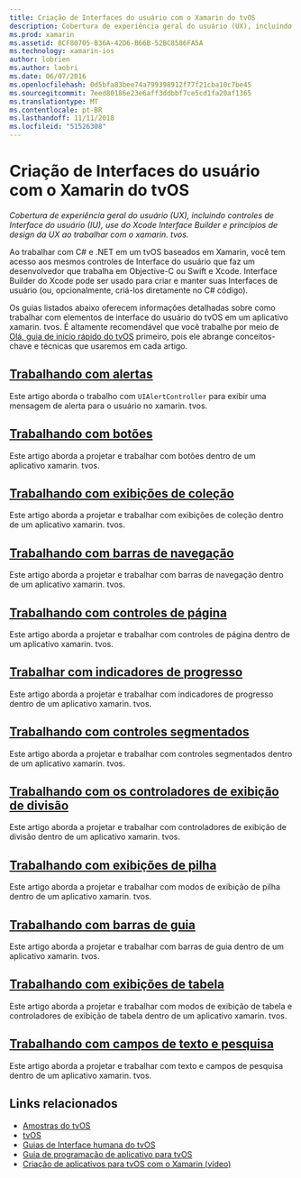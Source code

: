 ```yaml
---
title: Criação de Interfaces do usuário com o Xamarin do tvOS
description: Cobertura de experiência geral do usuário (UX), incluindo controles de Interface do usuário (IU), use do Xcode Interface Builder e princípios de design da UX ao trabalhar com o xamarin. tvos.
ms.prod: xamarin
ms.assetid: 8CF80705-B36A-42D6-B66B-52BC8586FA5A
ms.technology: xamarin-ios
author: lobrien
ms.author: laobri
ms.date: 06/07/2016
ms.openlocfilehash: 0d5bfa83bee74a799398912f77f21cba10c7be45
ms.sourcegitcommit: 7eed80186e23e6aff3ddbbf7ce5cd1fa20af1365
ms.translationtype: MT
ms.contentlocale: pt-BR
ms.lasthandoff: 11/11/2018
ms.locfileid: "51526308"
---
```

# <a name="building-tvos-user-interfaces-with-xamarin"></a>Criação de Interfaces do usuário com o Xamarin do tvOS

_Cobertura de experiência geral do usuário (UX), incluindo controles de Interface do usuário (IU), use do Xcode Interface Builder e princípios de design da UX ao trabalhar com o xamarin. tvos._

Ao trabalhar com C# e .NET em um tvOS baseados em Xamarin, você tem acesso aos mesmos controles de Interface do usuário que faz um desenvolvedor que trabalha em Objective-C ou Swift e Xcode. Interface Builder do Xcode pode ser usado para criar e manter suas Interfaces de usuário (ou, opcionalmente, criá-los diretamente no C# código).

Os guias listados abaixo oferecem informações detalhadas sobre como trabalhar com elementos de interface do usuário do tvOS em um aplicativo xamarin. tvos. É altamente recomendável que você trabalhe por meio de [Olá, guia de início rápido do tvOS](~/ios/tvos/get-started/hello-tvos.md) primeiro, pois ele abrange conceitos-chave e técnicas que usaremos em cada artigo.

## <a name="working-with-alertsiostvosuser-interfacealertsmd"></a>[Trabalhando com alertas](~/ios/tvos/user-interface/alerts.md)

Este artigo aborda o trabalho com `UIAlertController` para exibir uma mensagem de alerta para o usuário no xamarin. tvos.

## <a name="working-with-buttonsiostvosuser-interfacebuttonsmd"></a>[Trabalhando com botões](~/ios/tvos/user-interface/buttons.md)

Este artigo aborda a projetar e trabalhar com botões dentro de um aplicativo xamarin. tvos.

## <a name="working-with-collection-viewsiostvosuser-interfacecollection-viewsmd"></a>[Trabalhando com exibições de coleção](~/ios/tvos/user-interface/collection-views.md)

Este artigo aborda a projetar e trabalhar com exibições de coleção dentro de um aplicativo xamarin. tvos.

## <a name="working-with-navigation-barsiostvosuser-interfacenavigation-barsmd"></a>[Trabalhando com barras de navegação](~/ios/tvos/user-interface/navigation-bars.md)

Este artigo aborda a projetar e trabalhar com barras de navegação dentro de um aplicativo xamarin. tvos.

## <a name="working-with-page-controlsiostvosuser-interfacepage-controlsmd"></a>[Trabalhando com controles de página](~/ios/tvos/user-interface/page-controls.md)

Este artigo aborda a projetar e trabalhar com controles de página dentro de um aplicativo xamarin. tvos.

## <a name="working-with-progress-indicatorsiostvosuser-interfaceprogress-indicatorsmd"></a>[Trabalhar com indicadores de progresso](~/ios/tvos/user-interface/progress-indicators.md)

Este artigo aborda a projetar e trabalhar com indicadores de progresso dentro de um aplicativo xamarin. tvos.

## <a name="working-with-segmented-controlsiostvosuser-interfacesegmented-controlsmd"></a>[Trabalhando com controles segmentados](~/ios/tvos/user-interface/segmented-controls.md)

Este artigo aborda a projetar e trabalhar com controles segmentados dentro de um aplicativo xamarin. tvos.

## <a name="working-with-split-view-controllersiostvosuser-interfacesplit-viewsmd"></a>[Trabalhando com os controladores de exibição de divisão](~/ios/tvos/user-interface/split-views.md)

Este artigo aborda a projetar e trabalhar com controladores de exibição de divisão dentro de um aplicativo xamarin. tvos.

## <a name="working-with-stack-viewsiostvosuser-interfacestacked-viewsmd"></a>[Trabalhando com exibições de pilha](~/ios/tvos/user-interface/stacked-views.md)

Este artigo aborda a projetar e trabalhar com modos de exibição de pilha dentro de um aplicativo xamarin. tvos.

## <a name="working-with-tab-barsiostvosuser-interfacetab-barsmd"></a>[Trabalhando com barras de guia](~/ios/tvos/user-interface/tab-bars.md)

Este artigo aborda a projetar e trabalhar com barras de guia dentro de um aplicativo xamarin. tvos.

## <a name="working-with-table-viewsiostvosuser-interfacetable-viewsmd"></a>[Trabalhando com exibições de tabela](~/ios/tvos/user-interface/table-views.md)

Este artigo aborda a projetar e trabalhar com modos de exibição de tabela e controladores de exibição de tabela dentro de um aplicativo xamarin. tvos.

## <a name="working-with-text-and-search-fieldsiostvosuser-interfacetext-fields-and-searchmd"></a>[Trabalhando com campos de texto e pesquisa](~/ios/tvos/user-interface/text-fields-and-search.md)

Este artigo aborda a projetar e trabalhar com texto e campos de pesquisa dentro de um aplicativo xamarin. tvos.



## <a name="related-links"></a>Links relacionados

- [Amostras do tvOS](https://developer.xamarin.com/samples/tvos/all/)
- [tvOS](https://developer.apple.com/tvos/)
- [Guias de Interface humana do tvOS](https://developer.apple.com/tvos/human-interface-guidelines/)
- [Guia de programação de aplicativo para tvOS](https://developer.apple.com/library/prerelease/tvos/documentation/General/Conceptual/AppleTV_PG/)
- [Criação de aplicativos para tvOS com o Xamarin (vídeo)](https://university.xamarin.com/lightninglectures/tvos-with-xamarin)
